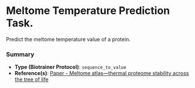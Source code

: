 # Meltome Temperature Prediction Task.

Predict the meltome temperature value of a protein.

### Summary
* **Type (Biotrainer Protocol)**: `sequence_to_value`
* **Reference(s)**:
[Paper - Meltome atlas—thermal proteome stability across the tree of life](https://doi.org/10.1038/s41592-020-0801-4)


<!--- This file was created automatically. Please do not modify manually. --->
